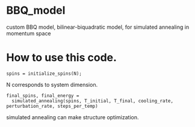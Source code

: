 # BBQ_model
custom BBQ model, bilinear-biquadratic model, for simulated annealing in momentum space

# How to use this code.

```
spins = initialize_spins(N);
```
N corresponds to system dimension.

```
final_spins, final_energy = 
  simulated_annealing(spins, T_initial, T_final, cooling_rate, perturbation_rate, steps_per_temp)
```
simulated annealing can make structure optimization.
